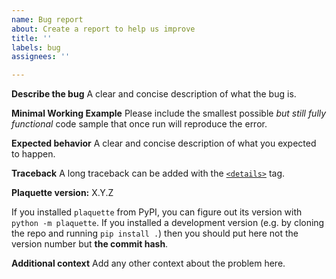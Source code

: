 ```yaml
---
name: Bug report
about: Create a report to help us improve
title: ''
labels: bug
assignees: ''

---
```


**Describe the bug**
A clear and concise description of what the bug is.

**Minimal Working Example**
Please include the smallest possible _but still fully functional_ code sample that once run will reproduce the error.

**Expected behavior**
A clear and concise description of what you expected to happen.

**Traceback**
A long traceback can be added with the [`<details>`](https://docs.github.com/en/get-started/writing-on-github/working-with-advanced-formatting/organizing-information-with-collapsed-sections) tag.

**Plaquette version:**
X.Y.Z

If you installed `plaquette` from PyPI, you can figure out its version with `python -m plaquette`. If you installed a development version (e.g. by cloning the repo and running `pip install .`) then you should put here not the version number but **the commit hash**.

**Additional context**
Add any other context about the problem here.
